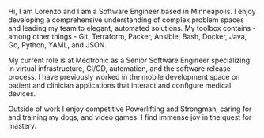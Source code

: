 Hi, I am Lorenzo and I am a Software Engineer based in Minneapolis. I enjoy developing a comprehensive understanding of complex problem spaces and leading my team to elegant, automated solutions. 
My toolbox contains - among other things - Git, Terraform, Packer, Ansible, Bash, Docker, Java, Go, Python, YAML, and JSON.

My current role is at Medtronic as a Senior Software Engineer specializing in virtual infrastructure, CI/CD, automation, and the software release process. 
I have previously worked in the mobile development space on patient and clinician applications that interact and configure medical devices.

Outside of work I enjoy competitive Powerlifting and Strongman, caring for and training my dogs, and video games. I find immense joy in the quest for mastery.